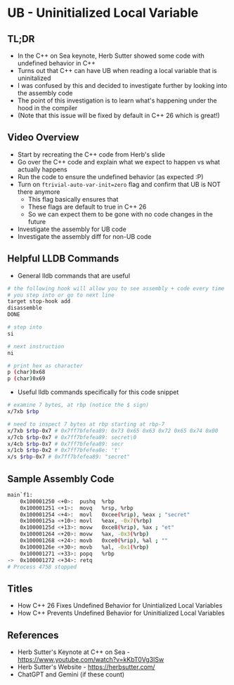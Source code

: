 # UB - Uninitialized Local Variable

## TL;DR

- In the C++ on Sea keynote, Herb Sutter showed some code with undefined behavior in C++
- Turns out that C++ can have UB when reading a local variable that is uninitalized
- I was confused by this and decided to investigate further by looking into the assembly code
- The point of this investigation is to learn what's happening under the hood in the compiler
- (Note that this issue will be fixed by default in C++ 26 which is great!)

## Video Overview

- Start by recreating the C++ code from Herb's slide
- Go over the C++ code and explain what we expect to happen vs what actually happens
- Run the code to ensure the undefined behavior (as expected :P)
- Turn on `ftrivial-auto-var-init=zero` flag and confirm that UB is NOT there anymore
  - This flag basically ensures that
  - These flags are default to true in C++ 26
  - So we can expect them to be gone with no code changes in the future
- Investigate the assembly for UB code
- Investigate the assembly diff for non-UB code

## Helpful LLDB Commands

- General lldb commands that are useful

```bash
# the following hook will allow you to see assembly + code every time
# you step into or go to next line
target stop-hook add
disassemble
DONE

# step into
si

# next instruction
ni

# print hex as character
p (char)0x68
p (char)0x69
```

- Useful lldb commands specifically for this code snippet

```bash
# examine 7 bytes, at rbp (notice the $ sign)
x/7xb $rbp

# need to inspect 7 bytes at rbp starting at rbp-7
x/7xb $rbp-0x7 # 0x7ff7bfefea89: 0x73 0x65 0x63 0x72 0x65 0x74 0x00
x/7cb $rbp-0x7 # 0x7ff7bfefea89: secret\0
x/4cb $rbp-0x7 # 0x7ff7bfefea89: secr
x/1cb $rbp-0x2 # 0x7ff7bfefea8e: 't'
x/s $rbp-0x7 # 0x7ff7bfefea89: "secret"
```

## Sample Assembly Code

```bash
main`f1:
    0x100001250 <+0>:  pushq  %rbp
    0x100001251 <+1>:  movq   %rsp, %rbp
    0x100001254 <+4>:  movl   0xcee(%rip), %eax ; "secret"
    0x10000125a <+10>: movl   %eax, -0x7(%rbp)
    0x10000125d <+13>: movw   0xce8(%rip), %ax ; "et"
    0x100001264 <+20>: movw   %ax, -0x3(%rbp)
    0x100001268 <+24>: movb   0xce0(%rip), %al ; ""
    0x10000126e <+30>: movb   %al, -0x1(%rbp)
    0x100001271 <+33>: popq   %rbp
->  0x100001272 <+34>: retq
# Process 4758 stopped
```

## Titles

- How C++ 26 Fixes Undefined Behavior for Unintialized Local Variables
- How C++ Prevents Undefined Behavior for Uninitialized Local Variables

## References

- Herb Sutter's Keynote at C++ on Sea - https://www.youtube.com/watch?v=kKbT0Vg3ISw
- Herb Sutter's Website - https://herbsutter.com/
- ChatGPT and Gemini (if these count)

